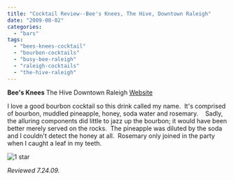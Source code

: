 ```yaml
---
title: "Cocktail Review--Bee's Knees, The Hive, Downtown Raleigh"
date: "2009-08-02"
categories:
  - "bars"
tags:
  - "bees-knees-cocktail"
  - "bourbon-cocktails"
  - "busy-bee-raleigh"
  - "raleigh-cocktails"
  - "the-hive-raleigh"
---
```


**Bee's Knees** The Hive Downtown Raleigh [Website](http://www.busybeeraleigh.com/index.php?option=com_content&view=article&id=80&Itemid=67)

I love a good bourbon cocktail so this drink called my name.  It's comprised of bourbon, muddled pineapple, honey, soda water and rosemary.    Sadly, the alluring components did little to jazz up the bourbon; it would have been better merely served on the rocks.  The pineapple was diluted by the soda and I couldn't detect the honey at all.  Rosemary only joined in the party when I caught a leaf in my teeth.

![1 star](http://s3.amazonaws.com/thegourmez-wpmedia/2009/04/rating_olive1.gif "rating_olive1")

_Reviewed 7.24.09._
